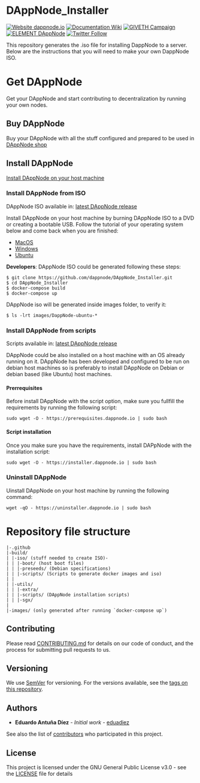 # DAppNode_Installer

[![Website dappnode.io](https://img.shields.io/badge/Website-dappnode.io-brightgreen.svg)](https://dappnode.io/)
[![Documentation Wiki](https://img.shields.io/badge/Documentation-Wiki-brightgreen.svg)](https://github.com/dappnode/DAppNode/wiki)
[![GIVETH Campaign](https://img.shields.io/badge/GIVETH-Campaign-1e083c.svg)](https://beta.giveth.io/campaigns/5b44b198647f33526e67c262)
[![ELEMENT DAppNode](https://img.shields.io/badge/ELEMENT-DAppNode-blue.svg)](https://app.element.io/#/room/#DAppNode:matrix.org)
[![Twitter Follow](https://img.shields.io/twitter/follow/espadrine.svg?style=social&label=Follow)](https://twitter.com/DAppNODE?lang=es)

This repository generates the .iso file for installing DappNode to a server. Below are the instructions that you will need to make your own DappNode ISO.

# Get DAppNode

Get your DAppNode and start contributing to decentralization by running your own nodes.

## Buy DAppNode

Buy your DAppNode with all the stuff configured and prepared to be used in [DAppNode shop](https://shop.dappnode.io/)

## Install DAppNode

[Install DAppNode on your host machine](https://docs.dappnode.io/install/)

### Install DAppNode from ISO

DAppNode ISO available in: [latest DAppNode release](https://github.com/dappnode/DAppNode/releases)

Install DAppNode on your host machine by burning DAppNode ISO to a DVD or creating a bootable USB. Follow the tutorial of your operating system below and come back when you are finished:

- [MacOS](https://tutorials.ubuntu.com/tutorial/tutorial-create-a-usb-stick-on-macos)
- [Windows](https://tutorials.ubuntu.com/tutorial/tutorial-create-a-usb-stick-on-windows)
- [Ubuntu](https://tutorials.ubuntu.com/tutorial/tutorial-create-a-usb-stick-on-ubuntu)

**Developers**: DAppNode ISO could be generated following these steps:

```
$ git clone https://github.com/dappnode/DAppNode_Installer.git
$ cd DAppNode_Installer
$ docker-compose build
$ docker-compose up
```

DAppNode iso will be generated inside images folder, to verify it:

```
$ ls -lrt images/DappNode-ubuntu-*
```

### Install DAppNode from scripts

Scripts available in: [latest DAppNode release](https://github.com/dappnode/DAppNode/releases)

DAppNode could be also installed on a host machine with an OS already running on it. DAppNode has been developed and configured to be run on debian host machines so is preferably to install DAppNode on Debian or debian based (like Ubuntu) host machines.

#### Prerrequisites

Before install DAppNode with the script option, make sure you fullfill the requirements by running the following script:

```
sudo wget -O - https://prerequisites.dappnode.io | sudo bash
```

#### Script installation

Once you make sure you have the requirements, install DAPpNode with the installation script:

```
sudo wget -O - https://installer.dappnode.io | sudo bash
```

### Uninstall DAppNode

Uinstall DAppNode on your host machine by running the following command:

```
wget -qO - https://uninstaller.dappnode.io | sudo bash
```

# Repository file structure

```
|-.github
|-build/
| |-iso/ (stuff needed to create ISO)-
| | |-boot/ (host boot files)
| | |-preseeds/ (Debian specifications)
| | |-scripts/ (Scripts to generate docker images and iso)
| |
| |-utils/
| | |-extra/
| | |-scripts/ (DAppNode installation scripts)
| | |-sgx/
|
|-images/ (only generated after running `docker-compose up`)
```

## Contributing

Please read [CONTRIBUTING.md](https://github.com/dappnode) for details on our code of conduct, and the process for submitting pull requests to us.

## Versioning

We use [SemVer](http://semver.org/) for versioning. For the versions available, see the [tags on this repository](https://github.com/dappnode/DAppNode_Installer/tags).

## Authors

- **Eduardo Antuña Díez** - _Initial work_ - [eduadiez](https://github.com/eduadiez)

See also the list of [contributors](https://github.com/dappnode/DAppNode_Installer/contributors) who participated in this project.

## License

This project is licensed under the GNU General Public License v3.0 - see the [LICENSE](LICENSE) file for details
